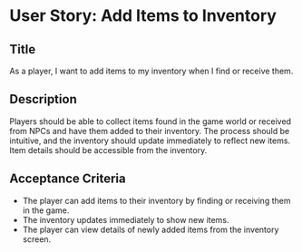 
# User Story: Add Items to Inventory

## Title
As a player, I want to add items to my inventory when I find or receive them.

## Description
Players should be able to collect items found in the game world or received from NPCs and have them added to their inventory. The process should be intuitive, and the inventory should update immediately to reflect new items. Item details should be accessible from the inventory.

## Acceptance Criteria
- The player can add items to their inventory by finding or receiving them in the game.
- The inventory updates immediately to show new items.
- The player can view details of newly added items from the inventory screen.
